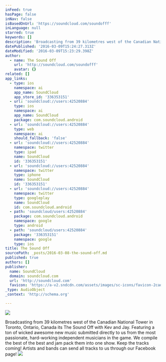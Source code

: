 ```yaml
---
inFeed: true
hasPage: false
inNav: false
isBasedOnUrl: 'https://soundcloud.com/soundofff'
inLanguage: null
starred: true
keywords: []
description: 'Broadcasting from 39 kilometres west of the Canadian National Tower in Toronto, Ontario, Canada its The Sound Off with Kev and Jay. Featuring a ton of wicked awesome new music submitted directly to us from the most passionate, hard-working independent musicians in the game. We compile the best of the best and jam pack them into one show. Keep the tracks coming!'
datePublished: '2016-03-09T15:24:27.313Z'
dateModified: '2016-03-09T15:23:29.398Z'
author:
  - name: The Sound Off
    url: 'http://soundcloud.com/soundofff'
    avatar: {}
related: []
app_links:
  - type: ios
    namespace: ai
    app_name: SoundCloud
    app_store_id: '336353151'
  - url: 'soundcloud://users:42520884'
    type: ios
    namespace: ai
    app_name: SoundCloud
    package: com.soundcloud.android
  - url: 'soundcloud://users:42520884'
    type: web
    namespace: ai
    should_fallback: 'false'
  - url: 'soundcloud://users:42520884'
    namespace: twitter
    type: ipad
    name: SoundCloud
    id: '336353151'
  - url: 'soundcloud://users:42520884'
    namespace: twitter
    type: iphone
    name: SoundCloud
    id: '336353151'
  - url: 'soundcloud://users:42520884'
    namespace: twitter
    type: googleplay
    name: SoundCloud
    id: com.soundcloud.android
  - path: 'soundcloud/users:42520884'
    package: com.soundcloud.android
    namespace: google
    type: android
  - path: 'soundcloud/users:42520884'
    package: '336353151'
    namespace: google
    type: ios
title: The Sound Off
sourcePath: _posts/2016-03-08-the-sound-off.md
published: true
authors: []
publisher:
  name: SoundCloud
  domain: soundcloud.com
  url: 'http://soundcloud.com'
  favicon: 'https://a-v2.sndcdn.com/assets/images/sc-icons/favicon-2cadd14b.ico'
_type: AudioObject
_context: 'http://schema.org'

---
```

![](https://the-grid-user-content.s3-us-west-2.amazonaws.com/5d8e5c4f-f38c-485d-8c13-90ab29b2b6fd.jpg)

Broadcasting from 39 kilometres west of the Canadian National Tower in Toronto, Ontario, Canada its The Sound Off with Kev and Jay. Featuring a ton of wicked awesome new music submitted directly to us from the most passionate, hard-working independent musicians in the game. We compile the best of the best and jam pack them into one show. Keep the tracks coming! Artists and bands can send all tracks to us through our Facebook page!
![](https://the-grid-user-content.s3-us-west-2.amazonaws.com/bdd925ee-c6b2-4b82-bea9-f9654a4e857a.jpg)